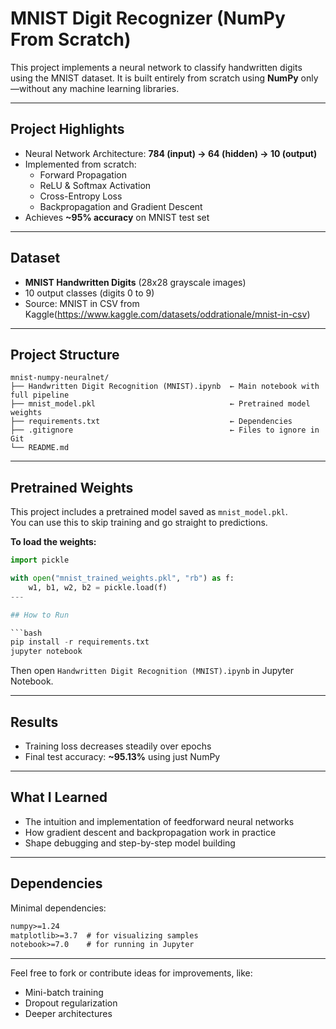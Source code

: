 # MNIST Digit Recognizer (NumPy From Scratch)

This project implements a neural network to classify handwritten digits using the MNIST dataset. It is built entirely from scratch using **NumPy** only—without any machine learning libraries.

---

## Project Highlights

- Neural Network Architecture: **784 (input) → 64 (hidden) → 10 (output)**
- Implemented from scratch:
  - Forward Propagation
  - ReLU & Softmax Activation
  - Cross-Entropy Loss
  - Backpropagation and Gradient Descent
- Achieves **~95% accuracy** on MNIST test set

---

## Dataset

- **MNIST Handwritten Digits** (28x28 grayscale images)
- 10 output classes (digits 0 to 9)
- Source: MNIST in CSV from Kaggle(https://www.kaggle.com/datasets/oddrationale/mnist-in-csv)

---

## Project Structure

```
mnist-numpy-neuralnet/
├── Handwritten Digit Recognition (MNIST).ipynb  ← Main notebook with full pipeline
├── mnist_model.pkl                              ← Pretrained model weights
├── requirements.txt                             ← Dependencies
├── .gitignore                                   ← Files to ignore in Git
└── README.md
```
---

## Pretrained Weights

This project includes a pretrained model saved as `mnist_model.pkl`.  
You can use this to skip training and go straight to predictions.

**To load the weights:**

```python
import pickle

with open("mnist_trained_weights.pkl", "rb") as f:
    w1, b1, w2, b2 = pickle.load(f)
---

## How to Run

```bash
pip install -r requirements.txt
jupyter notebook
```
Then open `Handwritten Digit Recognition (MNIST).ipynb` in Jupyter Notebook.

---

## Results

- Training loss decreases steadily over epochs
- Final test accuracy: **~95.13%** using just NumPy

---

## What I Learned

- The intuition and implementation of feedforward neural networks
- How gradient descent and backpropagation work in practice
- Shape debugging and step-by-step model building

---

## Dependencies

Minimal dependencies:
```txt
numpy>=1.24
matplotlib>=3.7  # for visualizing samples
notebook>=7.0    # for running in Jupyter
```

---

Feel free to fork or contribute ideas for improvements, like:
- Mini-batch training
- Dropout regularization
- Deeper architectures


